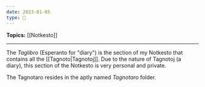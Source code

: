 ```yaml
---
date: 2023-01-05
type: 🧠
---
```


**Topics:** [[Notkesto]]

---

The _Taglibro_ (Esperanto for "diary") is the section of my Notkesto that contains all the [[Tagnoto|Tagnotoj]]. Due to the nature of Tagnotoj (a diary), this section of the Notkesto is very personal and private.

The Tagnotaro resides in the aptly named _Tagnotaro_ folder.
